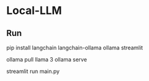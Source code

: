# Local-LLM

## Run
pip install langchain langchain-ollama ollama streamlit

ollama pull llama 3
ollama serve

streamlit run main.py
